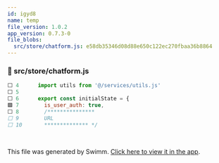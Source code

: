 ```yaml
---
id: igyd8
name: temp
file_version: 1.0.2
app_version: 0.7.3-0
file_blobs:
  src/store/chatform.js: e58db35346d08d88e650c122ec270fbaa36b8864
---
```


<!-- NOTE-swimm-snippet: the lines below link your snippet to Swimm -->
### 📄 src/store/chatform.js
```javascript
⬜ 4      import utils from '@/services/utils.js'
⬜ 5      
⬜ 6      export const initialState = {
🟩 7        is_user_auth: true,
⬜ 8        /***************
⬜ 9        URL
⬜ 10       ************** */
```

<br/>

This file was generated by Swimm. [Click here to view it in the app](https://swimm-web-app.web.app/repos/Z2l0aHViJTNBJTNBdGVzdC1wcm9qZWN0JTNBJTNBbmFkYXYtc3dpbW0=/docs/igyd8).